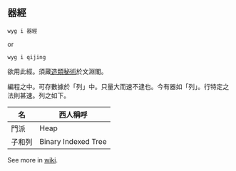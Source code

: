 ## 器經

```
wyg i 器經
```
or
```
wyg i qijing
```

欲用此經。須藏[造類秘術](https://github.com/GLanguage/class-wy)於文淵閣。

編程之中。可存數據於「列」中。只量大而速不逮也。今有器如「列」。行特定之法則甚速。列之如下。

|名|西人稱呼|
|---|---|
|門派|Heap|
|子和列|Binary Indexed Tree|

See more in [wiki](https://github.com/NFLSCode/qijing/wiki).
